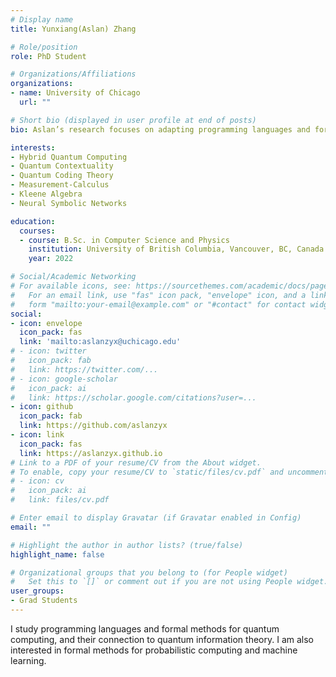 ```yaml
---
# Display name
title: Yunxiang(Aslan) Zhang

# Role/position
role: PhD Student

# Organizations/Affiliations
organizations:
- name: University of Chicago
  url: ""

# Short bio (displayed in user profile at end of posts)
bio: Aslan’s research focuses on adapting programming languages and formal methods techniques to investigate the connections between quantum programs and the underlying principles of quantum mechanics.

interests:
- Hybrid Quantum Computing
- Quantum Contextuality
- Quantum Coding Theory
- Measurement-Calculus
- Kleene Algebra
- Neural Symbolic Networks

education:
  courses:
  - course: B.Sc. in Computer Science and Physics
    institution: University of British Columbia, Vancouver, BC, Canada
    year: 2022

# Social/Academic Networking
# For available icons, see: https://sourcethemes.com/academic/docs/page-builder/#icons
#   For an email link, use "fas" icon pack, "envelope" icon, and a link in the
#   form "mailto:your-email@example.com" or "#contact" for contact widget.
social:
- icon: envelope
  icon_pack: fas
  link: 'mailto:aslanzyx@uchicago.edu'
# - icon: twitter
#   icon_pack: fab
#   link: https://twitter.com/...
# - icon: google-scholar
#   icon_pack: ai
#   link: https://scholar.google.com/citations?user=...
- icon: github
  icon_pack: fab
  link: https://github.com/aslanzyx
- icon: link
  icon_pack: fas
  link: https://aslanzyx.github.io
# Link to a PDF of your resume/CV from the About widget.
# To enable, copy your resume/CV to `static/files/cv.pdf` and uncomment the lines below.
# - icon: cv
#   icon_pack: ai
#   link: files/cv.pdf

# Enter email to display Gravatar (if Gravatar enabled in Config)
email: ""

# Highlight the author in author lists? (true/false)
highlight_name: false

# Organizational groups that you belong to (for People widget)
#   Set this to `[]` or comment out if you are not using People widget.
user_groups:
- Grad Students
---
```


I study programming languages and formal methods for quantum computing, and their connection to quantum information theory. I am also interested in formal methods for probabilistic computing and machine learning.
